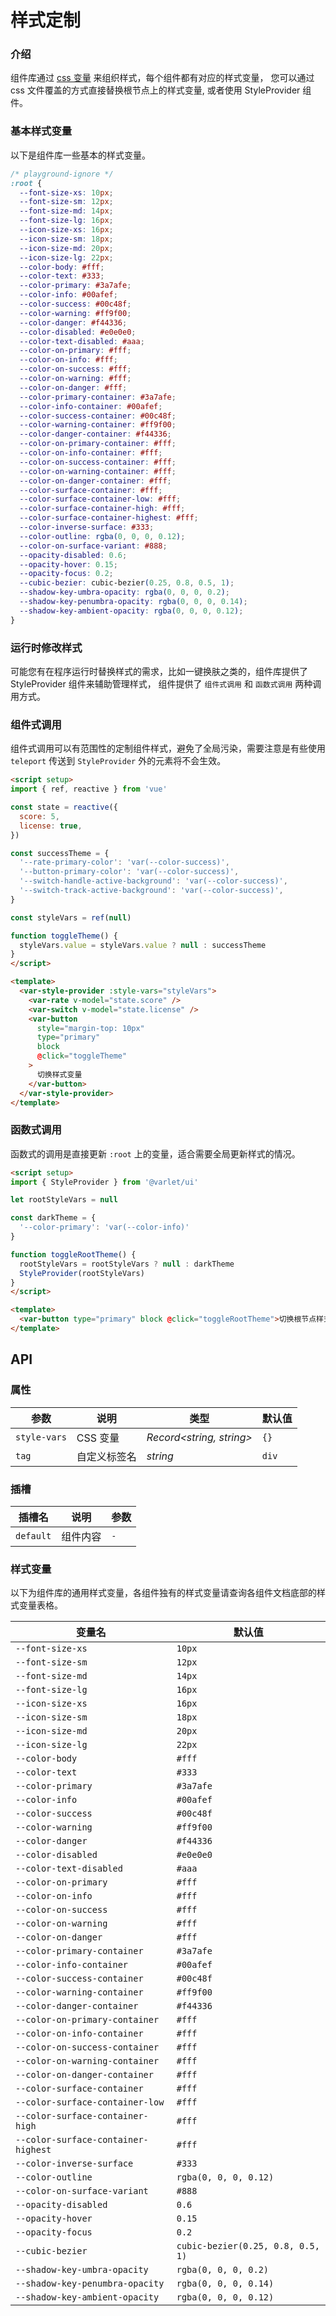 # 样式定制

### 介绍

组件库通过 [css 变量](https://developer.mozilla.org/zh-CN/docs/Web/CSS/Using_CSS_custom_properties) 来组织样式，每个组件都有对应的样式变量，
您可以通过 css 文件覆盖的方式直接替换根节点上的样式变量, 或者使用 StyleProvider 组件。

### 基本样式变量

以下是组件库一些基本的样式变量。

```css
/* playground-ignore */
:root {
  --font-size-xs: 10px;
  --font-size-sm: 12px;
  --font-size-md: 14px;
  --font-size-lg: 16px;
  --icon-size-xs: 16px;
  --icon-size-sm: 18px;
  --icon-size-md: 20px;
  --icon-size-lg: 22px;
  --color-body: #fff;
  --color-text: #333;
  --color-primary: #3a7afe;
  --color-info: #00afef;
  --color-success: #00c48f;
  --color-warning: #ff9f00;
  --color-danger: #f44336;
  --color-disabled: #e0e0e0;
  --color-text-disabled: #aaa;
  --color-on-primary: #fff;
  --color-on-info: #fff;
  --color-on-success: #fff;
  --color-on-warning: #fff;
  --color-on-danger: #fff;
  --color-primary-container: #3a7afe;
  --color-info-container: #00afef;
  --color-success-container: #00c48f;
  --color-warning-container: #ff9f00;
  --color-danger-container: #f44336;
  --color-on-primary-container: #fff;
  --color-on-info-container: #fff;
  --color-on-success-container: #fff;
  --color-on-warning-container: #fff;
  --color-on-danger-container: #fff;
  --color-surface-container: #fff;
  --color-surface-container-low: #fff;
  --color-surface-container-high: #fff;
  --color-surface-container-highest: #fff;
  --color-inverse-surface: #333;
  --color-outline: rgba(0, 0, 0, 0.12);
  --color-on-surface-variant: #888;
  --opacity-disabled: 0.6;
  --opacity-hover: 0.15;
  --opacity-focus: 0.2;
  --cubic-bezier: cubic-bezier(0.25, 0.8, 0.5, 1);
  --shadow-key-umbra-opacity: rgba(0, 0, 0, 0.2);
  --shadow-key-penumbra-opacity: rgba(0, 0, 0, 0.14);
  --shadow-key-ambient-opacity: rgba(0, 0, 0, 0.12);
}
```

### 运行时修改样式

可能您有在程序运行时替换样式的需求，比如一键换肤之类的，组件库提供了 StyleProvider 组件来辅助管理样式，
组件提供了 `组件式调用` 和 `函数式调用` 两种调用方式。

### 组件式调用

组件式调用可以有范围性的定制组件样式，避免了全局污染，需要注意是有些使用 `teleport` 传送到  `StyleProvider` 外的元素将不会生效。

```html
<script setup>
import { ref, reactive } from 'vue'

const state = reactive({
  score: 5,
  license: true,
})

const successTheme = {
  '--rate-primary-color': 'var(--color-success)',
  '--button-primary-color': 'var(--color-success)',
  '--switch-handle-active-background': 'var(--color-success)',
  '--switch-track-active-background': 'var(--color-success)',
}

const styleVars = ref(null)

function toggleTheme() {
  styleVars.value = styleVars.value ? null : successTheme
}
</script>

<template>
  <var-style-provider :style-vars="styleVars">
    <var-rate v-model="state.score" />
    <var-switch v-model="state.license" />
    <var-button
      style="margin-top: 10px"
      type="primary"
      block
      @click="toggleTheme"
    >
      切换样式变量
    </var-button>
  </var-style-provider>
</template>
```

### 函数式调用

函数式的调用是直接更新 `:root` 上的变量，适合需要全局更新样式的情况。

```html
<script setup>
import { StyleProvider } from '@varlet/ui'

let rootStyleVars = null

const darkTheme = {
  '--color-primary': 'var(--color-info)'
}

function toggleRootTheme() {
  rootStyleVars = rootStyleVars ? null : darkTheme
  StyleProvider(rootStyleVars)
}
</script>

<template>
  <var-button type="primary" block @click="toggleRootTheme">切换根节点样式变量</var-button>
</template>
```

## API

### 属性

| 参数         | 说明   | 类型                     | 默认值 | 
|--------------|---------------|--------------------------|---------| 
| `style-vars` | CSS 变量 | _Record<string, string>_ | `{}`    |
| `tag`        | 自定义标签名      | _string_                 | `div`   |

### 插槽

| 插槽名 | 说明 | 参数 |
| --- | --- | --- |
| `default` | 组件内容 | `-` |

### 样式变量

以下为组件库的通用样式变量，各组件独有的样式变量请查询各组件文档底部的样式变量表格。

| 变量名 | 默认值 |
| --- | --- |
| `--font-size-xs` | `10px` |
| `--font-size-sm` | `12px` |
| `--font-size-md` | `14px` |
| `--font-size-lg` | `16px` |
| `--icon-size-xs` | `16px` |
| `--icon-size-sm` | `18px` |
| `--icon-size-md` | `20px` |
| `--icon-size-lg` | `22px` |
| `--color-body` | `#fff` |
| `--color-text` | `#333` |
| `--color-primary` | `#3a7afe` |
| `--color-info` | `#00afef` |
| `--color-success` | `#00c48f` |
| `--color-warning` | `#ff9f00` |
| `--color-danger` | `#f44336` |
| `--color-disabled` | `#e0e0e0` |
| `--color-text-disabled` | `#aaa` |
| `--color-on-primary` | `#fff` |
| `--color-on-info` | `#fff` |
| `--color-on-success` | `#fff` |
| `--color-on-warning` | `#fff` |
| `--color-on-danger` | `#fff` |
| `--color-primary-container` | `#3a7afe` |
| `--color-info-container` | `#00afef` |
| `--color-success-container` | `#00c48f` |
| `--color-warning-container` | `#ff9f00` |
| `--color-danger-container` | `#f44336` |
| `--color-on-primary-container` | `#fff` |
| `--color-on-info-container` | `#fff` |
| `--color-on-success-container` | `#fff` |
| `--color-on-warning-container` | `#fff` |
| `--color-on-danger-container` | `#fff` |
| `--color-surface-container` | `#fff` |
| `--color-surface-container-low` | `#fff` |
| `--color-surface-container-high` | `#fff` |
| `--color-surface-container-highest` | `#fff` |
| `--color-inverse-surface` | `#333` |
| `--color-outline` | `rgba(0, 0, 0, 0.12)` |
| `--color-on-surface-variant` | `#888` |
| `--opacity-disabled` | `0.6` |
| `--opacity-hover` | `0.15` |
| `--opacity-focus` | `0.2` |
| `--cubic-bezier` | `cubic-bezier(0.25, 0.8, 0.5, 1)` |
| `--shadow-key-umbra-opacity` | `rgba(0, 0, 0, 0.2)` |
| `--shadow-key-penumbra-opacity` | `rgba(0, 0, 0, 0.14)` |
| `--shadow-key-ambient-opacity` | `rgba(0, 0, 0, 0.12)` |